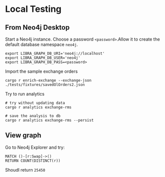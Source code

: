 
# Local Testing

## From Neo4j Desktop
Start a Neo4j instance. Choose a password `<password>`.Allow it to create the default database namespace `neo4j`.

```
export LIBRA_GRAPH_DB_URI='neo4j://localhost'
export LIBRA_GRAPH_DB_USER='neo4j'
export LIBRA_GRAPH_DB_PASS=<password>
```

Import the sample exchange orders

```
cargo r enrich-exchange --exchange-json ./tests/fixtures/savedOlOrders2.json
```
Try to run analytics

```
# try without updating data
cargo r analytics exchange-rms

# save the analysis to db
cargo r analytics exchange-rms --persist
```

## View graph

Go to Neo4j Explorer and try:
```
MATCH ()-[r:Swap]->()
RETURN COUNT(DISTINCT(r))
```

Shoudl return `25450`
